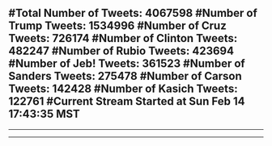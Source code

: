 #Total Number of Tweets: 4067598 
#Number of Trump Tweets: 1534996
#Number of Cruz Tweets: 726174
#Number of Clinton Tweets: 482247
#Number of Rubio Tweets: 423694
#Number of Jeb! Tweets: 361523
#Number of Sanders Tweets: 275478
#Number of Carson Tweets: 142428
#Number of Kasich Tweets: 122761
#Current Stream Started at Sun Feb 14 17:43:35 MST
---
---
---
